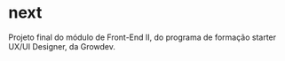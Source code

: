 # next
Projeto final do módulo de Front-End II, do programa de formação starter UX/UI Designer, da Growdev.
